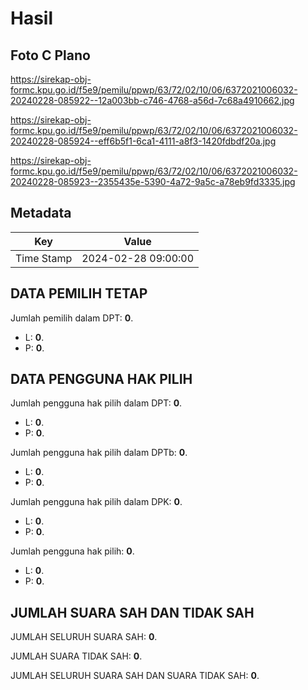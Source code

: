 # Hasil

## Foto C Plano

https://sirekap-obj-formc.kpu.go.id/f5e9/pemilu/ppwp/63/72/02/10/06/6372021006032-20240228-085922--12a003bb-c746-4768-a56d-7c68a4910662.jpg

https://sirekap-obj-formc.kpu.go.id/f5e9/pemilu/ppwp/63/72/02/10/06/6372021006032-20240228-085924--eff6b5f1-6ca1-4111-a8f3-1420fdbdf20a.jpg

https://sirekap-obj-formc.kpu.go.id/f5e9/pemilu/ppwp/63/72/02/10/06/6372021006032-20240228-085923--2355435e-5390-4a72-9a5c-a78eb9fd3335.jpg


## Metadata

| Key        | Value               |
| ---------- | ------------------- |
| Time Stamp | 2024-02-28 09:00:00 |


## DATA PEMILIH TETAP

Jumlah pemilih dalam DPT: **0**.
 * L: **0**.
 * P: **0**.

## DATA PENGGUNA HAK PILIH

Jumlah pengguna hak pilih dalam DPT: **0**.
 * L: **0**.
 * P: **0**.

Jumlah pengguna hak pilih dalam DPTb: **0**.
 * L: **0**.
 * P: **0**.

Jumlah pengguna hak pilih dalam DPK: **0**.
 * L: **0**.
 * P: **0**.

Jumlah pengguna hak pilih: **0**.
 * L: **0**.
 * P: **0**.

## JUMLAH SUARA SAH DAN TIDAK SAH

JUMLAH SELURUH SUARA SAH: **0**.

JUMLAH SUARA TIDAK SAH: **0**.

JUMLAH SELURUH SUARA SAH DAN SUARA TIDAK SAH: **0**.


